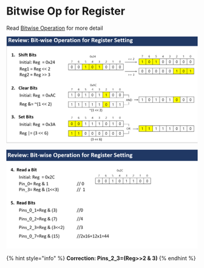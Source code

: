# Bitwise Op for Register

Read [ Bitwise Operation](../c-programming/c-programming-review/bitwise-operation/) for more detail



![](../.gitbook/assets/image%20%2837%29.png)



![](../.gitbook/assets/image%20%2824%29.png)

{% hint style="info" %}
**Correction:   Pins\_2\_3=\(Reg&gt;&gt;2 & 3\)**
{% endhint %}



